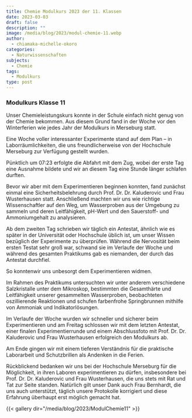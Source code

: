 ```yaml
---
title: Chemie Modulkurs 2023 der 11. Klassen
date: 2023-03-03
draft: false
description: ""
image: /media/blog/2023/modul-chemie-11.webp
author:
  - chiamaka-michelle-okoro
categories:
  - Naturwissenschaften
subjects:
  - Chemie
tags:
  - Modulkurs
type: post
---
```

### Modulkurs Klasse 11

Unser Chemieleistungskurs konnte in der Schule einfach nicht genug von der Chemie bekommen.
Aus diesem Grund fand in der Woche vor den Winterferien wie jedes Jahr der Modulkurs in Merseburg statt.

Eine Woche voller interessanter Experimente stand auf dem Plan – in Laborräumlichkeiten,
die uns freundlicherweise von der Hochschule Merseburg zur Verfügung gestellt wurden.

Pünktlich um 07:23 erfolgte die Abfahrt mit dem Zug, wobei der erste Tag eine Ausnahme
bildete und wir an diesem Tag eine Stunde länger schlafen durften.

Bevor wir aber mit dem Experimentieren beginnen konnten, fand zunächst einmal eine
Sicherheitsbelehrung durch Prof. Dr. Dr. Kaluderovic und Frau Wusterhausen statt.
Anschließend machten wir uns wie richtige Wissenschaftler auf den Weg, um Wasserproben aus der Umgebung zu sammeln und deren Leitfähigkeit, pH-Wert und den Sauerstoff- und Ammoniumgehalt zu analysieren.

Ab dem zweiten Tag schrieben wir täglich ein Antestat, ähnlich wie es später in der
Universität oder Hochschule üblich ist, um unser Wissen bezüglich der Experimente zu überprüfen. Während die Nervosität beim ersten Testat sehr groß war, schwand sie im Verlaufe der Woche und während des gesamten Praktikums gab es niemanden, der durch das Antestat durchfiel.

So konntenwir uns unbesorgt dem Experimentieren widmen.

Im Rahmen des Praktikums untersuchten wir unter anderem verschiedene Salzkristalle unter
dem Mikroskop, bestimmten die Gesamthärte und Leitfähigkeit unserer gesammelten Wasserproben, beobachteten oszillierende Reaktionen und schufen farbenfrohe Springbrunnen mithilfe von Ammoniak und Indikatorlösungen.

Im Verlaufe der Woche wurden wir schneller und sicherer beim Experimentieren und am Freitag
schlossen wir mit dem letzten Antestat, einer finalen Experimentierrunde und einem Abschlussfoto mit Prof. Dr. Dr. Kaluderovic und Frau Wusterhausen erfolgreich den Modulkurs ab.

Am Ende gingen wir mit einem tieferen Verständnis für die praktische Laborarbeit und Schutzbrillen als Andenken in die Ferien.

Rückblickend bedanken wir uns bei der Hochschule Merseburg für die Möglichkeit, in ihren Laboren experimentieren zu dürfen, insbesondere bei Prof. Dr. Dr. Kaluderovic und Frau Wusterhausen, die uns stets mit Rat und Tat zur Seite standen. Natürlich gilt unser Dank auch Frau Bernhardt, die uns auch unterstützt, täglich unsere Protokolle korrigiert und diese Erfahrung überhaupt erst möglich gemacht hat.



{{< gallery dir="/media/blog/2023/ModulChemie11" >}}


